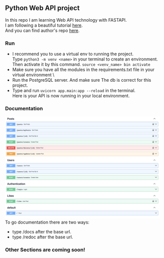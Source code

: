 ## Python Web API project

In this repo I am learning Web API technology with FASTAPI. \
I am following a beautiful tutorial [here](https://www.youtube.com/watch?v=0sOvCWFmrtA&t=8474s). \
And you can find author's repo [here](https://github.com/Sanjeev-Thiyagarajan/fastapi-course). 

### Run
- I recommend you to use a virtual env to running the project. \
Type ```python3 -m venv <name>``` in your terminal to create an environment. \
Then activate it by this command. ```source <venv_name> bin activate```
- Make sure you have all the modules in the requirements.txt file in your virtual environment \
- Run the PostgreSQL server. And make sure The db is correct for this project.
- Type and run ```uvicorn app.main:app --reload``` in the terminal. \
Here is your API is now running in your local environment.




### Documentation
![image](./api_docs.png)
To go documentation there are two ways:
- type /docs after the base url.
- type /redoc after the base url.

### Other Sections are coming soon!
